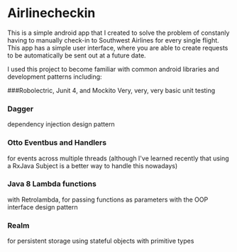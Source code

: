 # Airlinecheckin
This is a simple android app that I created to solve the problem of constanly having to manually check-in to Southwest Airlines for every single flight. This app has a simple user interface, where you are able to create requests to be automatically be sent out at a future date.

I used this project to become familiar with common android libraries and development patterns including: 

###Robolectric, Junit 4, and Mockito
Very, very, very basic unit testing

### Dagger
dependency injection design pattern

### Otto Eventbus and Handlers 
for events across multiple threads (although I've learned recently that using a RxJava Subject is a better way to handle this nowadays)

### Java 8 Lambda functions 
with Retrolambda, for passing functions as parameters with the OOP interface design pattern

### Realm 
for persistent storage using stateful objects with primitive types
